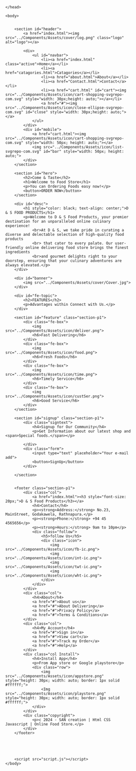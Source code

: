 <!DOCTYPE html>
<html lang="en">
    <head>
        <meta charset="UTF-8">
        <meta http-equiv="X-UA-Compatible" content="IE=edge">
        <meta name="viewport" content="width=device-width, initial-scale=1.0">
        <title>D & S Food Store</title>

<style>
* {
    margin: 0;
    padding: 0;
    box-sizing: border-box;
    font-family: 'poppins', 'inter', sans-serif;
}

h1 {
    font-size: 50px;
    line-height: 64px;
    color: #ffffff;
}

h2 {
    font-size: 46px;
    line-height: 54px;
    color: #ffffff;
}

h4 {
    font-size: 20px;
    color: #ffffff;
}

h6 {
    font-size: 12px;
    font-weight: 700;
}

p {
    font-size: 16px;
    color: #ffffff;
    margin: 15px 0 20px 0;
}

.section-p1 {
    padding: 40px 80px;
}

body{
    width: 100%;
}

/*header*/

#header{
    display: flex;
    align-items: center;
    justify-content: space-between;
    padding: 20px 80px;
    background: #ffb13b;
    box-shadow: 0 5px 15px rgba(0, 0, 0, 0.06);
    z-index: 999;
    position: sticky;
    top: 0;
    left: 0;
}

.logo{
    width: 70px;
    height: 70px;
}

#navbar{
    display: flex;
    align-items: center;
    justify-content: right;
}

#navbar li{
    list-style: none;
    padding: 0 20px;
}

#navbar li a{
    text-decoration: none;
    font-size: 16px;
    font-weight: 600;
    color: #ffffff;
    transition: 0.3s ease;
}

#navbar li a:hover,
#navbar li a.active{
    color: #7a2e02;
}

#mobile{
    display: none;
    align-items: center;
}
#close{
    display: none;
}


#navbar li a.active::after{
    content: "";
    width: 30%;
    height: 2px;
    background: #7a2e02;
    position: absolute;
    bottom: -4px;
    left: 20px;
}


#hero{
    background-image: url("../Components/Assets/cover/pic.jpg");
    height: 75vh;
    width: 100%;
    background-size: cover;
    background-position: top 25% right 0;
    padding: 0 80px;
    display: flex;
    flex-direction: column;
    align-items: flex-start;
    justify-content: center;
}

#hero h2{
    padding-bottom: 20px;
}

#hero h1{
    padding-bottom: 20px;
}

#hero button{
    background-color: #ffb13b;
    border-radius: 40px;
    color: #ffffff;
    font-size: 15px;
    font-weight: 500;
    padding: 14px 20px 14px 20px;
    background-repeat: no-repeat;
    cursor: pointer;
}

#desc p{
    color: black;
    font-size: 15px;
    font-family: Arial, Helvetica, sans-serif;
    text-align: center;
    padding: 20px 20px;
}

#banner img{
    width: 100%;
    height: auto;
}

#fe-topic{
    text-align: center;
}

#fe-topic h2{
    color: black;
    font-size: 35px;
    
}

#fe-topic p{
    color: #7a2e02;

}

#feature{
    display: flex;
    align-items: center;
    justify-content: space-between;
    flex-wrap: wrap;
}

#feature .fe-box{
    width: 180px;
    text-align: center;
    padding: 25px 15px;
    box-shadow: 20px 20px 34px rgba(0, 0, 0, 0.03);
    border: 1px solid #ffffff;
    border-radius: 4px;
    margin: 15px 0;
}

#feature .fe-box img{
    width: 100px;
    height: auto;

}

#feature .fe-box h6{
    padding: 10px;
}

#signup{
    display: flex;
    justify-content: space-between;
    flex-wrap: wrap;
    align-items: center;
    background-color: #f8d32e;
}

.signtext h4{
    color: black;
    font-size: 25px;
    font-weight: 400;
}
.signtext p{
    color: black;
    font-size: 15px;
}
.signtext p span{
    color: rgb(255, 255, 255);
}

#signup .form{
    display: flex;
    width: 40%;
}

#signup input{
    height: 3.125ram;
    padding: 0 1.25em;
    font-size: 14px;
    width: 100%;
    border: 1px solid transparent;
    border-radius: 4px;
    outline: none;
}
#signup button{
    background-color: #7a2e02;
    color: #ffffff;
    white-space: nowrap;
    border-radius: 4px;
    width: auto;
    height: 25px;
}

footer{
    display: flex;
    flex-wrap: wrap;
    justify-content: space-between;
    background-color: black;
}
footer .col{
    display: flex;
    flex-direction: column;
    align-items: flex-start;
    margin-bottom: 20px;
}
footer h3{
    color: rgb(255, 255, 255);
    padding-bottom: 20px;
}
footer h4{
    font-size: 14px;
    color: rgb(255, 255, 255);
    padding-bottom: 20px;
}
footer p{
    font-size: 12px;
    color: rgb(255, 255, 255);
    margin: 0 0 8px 0;
}
footer a{
    font-size: 12px;
    text-decoration: none;
    color: rgb(255, 255, 255);
    margin-bottom: 10px;
}
footer .follow{
    margin-top: 20px;
}
footer .follow img{
    height: 20px;
    width: auto;
    border: 1px solid #ffffff;
    padding-right: 4px;
    cursor: pointer;
}
footer .copyright{
    width: 100%;
    text-align: center;
}


@media(max-width:799px){
    #navbar {
        display: flex;
        flex-direction: column;
        align-items: flex-start;
        justify-content: flex-start;
        position: fixed;
        top: 0;
        right: -300px;
        height: 100vh;
        width: 300px;
        background-color: #ffb13b;
        box-shadow: 0 40px 60px rgba(0, 0, 0, 0.1);
        padding: 60px 0 0 10px;
        transition: 0.3ms;
    }
    #navbar.active{
        right: 0px;
    }
    #navbar li{
        margin-bottom: 25px;
    }
    #mobile{
        display: flex;
        align-items: center;
    }
    #mobile img{
        padding-left: 30px;

    }
    #close{
        display: initial;
        position: absolute;
        top: 30px;
        left: 30px;
    }
    #cart{
        display: none;
    }
    #hero{
        height: 70vh;
        background-position: top 30% right 30%;
        padding: 0 80px;
        display: flex;
    }
    #feature{
        justify-content: center;
    }
    #feature .fe-box{
        margin: 15px 15px;
    }
    #Ab-img img{
        width: 100%;
        height: auto;
    }

}

@media(max-width: 477px){

    #header{
        padding: 10px 30px;
    }
    h1{
        font-size: 38px;
        
    }
    h2{
        font-size: 32px;

    }
    #hero{
        background-position: 55%;
        padding: 0 20px;
    }
    #Ab-img img{
        width: 100%;
        height: auto;
    }
}
</style>

    </head>

    <body>

        
        <section id="header">
            <a href="index.html"><img src="../Components/Assets/cover/log.png" class="logo" alt="logo"></a>

            <div>
                <ul id="navbar">
                    <li><a href="index.html" class="active">Home</a></li>
                    <li><a href="catagories.html">Catagories</a></li>
                    <li><a href="about.html">About</a></li>
                    <li><a href="Contact.html">Contact</a></li>
                    <li><a href="cart.html" id="cart"><img src="../Components/Assets/icon/cart-shopping-svgrepo-com.svg" style="width: 30px;height: auto;"></a></li>
                    <a href="#"><img src="../Components/Assets/icon/close-ellipse-svgrepo-com.svg" id="close" style="width: 30px;height: auto;"></a>
                </ul>
            </div>
            <div id="mobile">
                <a href="cart.html"><img src="../Components/Assets/icon/cart-shopping-svgrepo-com.svg" style="width: 50px; height: auto;"></a>
                <img src="../Components/Assets/icon/list-svgrepo-com.svg" id="bar" style="width: 50px; height: auto;">
            </div>
        </section>

        <section id="hero">
            <h2>Come & Taste</h2>
            <h1>Welcome to Food Store</h1>
            <p>You can Ordering Foods easy now!</p>
            <button>ORDER NOW</button>
        </section>

        <div id="desc">
            <h1 style="color: black; text-align: center;">D & S FOOD PRODUCTS</h1>
            <p>Welcome to D & S Food Products, your premier destination for an unparalleled online culinary experience! 
                <br>At D & S, we take pride in curating a diverse and delectable selection of high-quality food products
                <br> that cater to every palate. Our user-friendly online delivering food store brings the finest ingredients 
                <br>and gourmet delights right to your doorstep, ensuring that your culinary adventures are always elevated.</p>
        </div>

        <div id="banner">
            <img src="../Components/Assets/cover/Cover.jpg">
        </div>

        <div id="fe-topic">
            <h2>FEATURES</h2>
            <p>Advantages within Connect with Us.</p>
        </div>

        <section id="feature" class="section-p1">
            <div class="fe-box">
                <img src="../Components/Assets/icon/deliver.png">
                <h6>Fast Delivering</h6>
            </div>
            <div class="fe-box">
                <img src="../Components/Assets/icon/food.png">
                <h6>Fresh Foods</h6>
            </div>
            <div class="fe-box">
                <img src="../Components/Assets/icon/time.png">
                <h6>Timely Service</h6>
            </div>
            <div class="fe-box">
                <img src="../Components/Assets/icon/custSer.png">
                <h6>Good Service</h6>
            </div>
        </section>

        <section id="signup" class="section-p1">
            <div class="signtext">
                <h4>Signup for Our Community</h4>
                <p>Get Information about our latest shop and <span>Special foods.</span></p>

            </div>
            <div class="form">
                <input type="text" placeholder="Your e-mail add">
                <button>SignUp</button>
            </div>

        </section>


        <footer class="section-p1">
            <div class="col">
                <a href="index.html"><h3 style="font-size: 20px;">D & S Food Products</h3></a>
                <h4>Contact</h4>
                <p><strong>Address:</strong> No.23, MainStreet, Godakawela, Rathnapura.</p>
                <p><strong>Phone:</strong> +94 45 4565656</p>
                <p><strong>Hours:</strong> 9am to 10pm</p>
                <div class="follow">
                    <h5>follow Us</h5>
                    <div class="icon">
                        <img src="../Components/Assets/icon/fb-ic.png">
                        <img src="../Components/Assets/icon/int-ic.png">
                        <img src="../Components/Assets/icon/twt-ic.png">
                        <img src="../Components/Assets/icon/wht-ic.png">
                    </div>
                </div>
            </div>
            <div class="col">
                <h4>About</h4>
                <a href="#">About us</a>
                <a href="#">About Delivering</a>
                <a href="#">Privacy Policy</a>
                <a href="#">Terms & Conditions</a>
            </div>
            <div class="col">
                <h4>My Account</h4>
                <a href="#">Sign in</a>
                <a href="#">View cart</a>
                <a href="#">Track my Order</a>
                <a href="#">Help</a>
            </div>
            <div class="col Install">
                <h4>Install App</h4>
                <p>From App store or Google playstore</p>
                <div class="row">
                    <img src="../Components/Assets/icon/appstore.png" style="height: 30px; width: auto; border: 1px solid #ffffff;">
                    <Img src="../Components/Assets/icon/playstore.png" style="height: 30px; width: auto; border: 1px solid #ffffff;">
                </div>
            </div>
            <div class="copyright">
                <p>c 2024 - SAN creation | Html CSS Javascript | Online Food Store.</p>
            </div>
        </footer>
 




        <script src="script.js"></script>
    </body>

</html>
